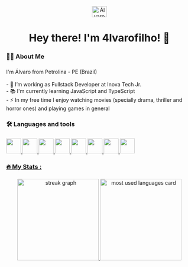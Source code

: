 <div align="center">
  <a href="www.linkedin.com/in/álvaro-filho-3173622b3/" target="blank"><img align="center" src="https://raw.githubusercontent.com/rahuldkjain/github-profile-readme-generator/master/src/images/icons/Social/linked-in-alt.svg" alt="Álvaro Filho" height="30" width="40" /></a>
</div>

###

<h1 align="center">Hey there! I'm 4lvarofilho! 👋</h1>

###

<h3 align="left">👩‍💻  About Me</h3>

###

<p align="left">I'm Álvaro from Petrolina - PE (Brazil)<br><br>- 🔭 I’m working as Fullstack Developer at Inova Tech Jr.<br>- 📚 I'm currently learning JavaScript and TypeScript<br>- ⚡ In my free time I enjoy watching movies (specially drama, thriller and horror ones) and playing games in general</p>

###

<h3 align="left">🛠 Languages and tools</h3>

###

<div align="left">
  <a href="https://developer.mozilla.org/en-US/docs/Web/JavaScript/" target="blank"><img src="https://cdn.jsdelivr.net/gh/devicons/devicon@latest/icons/javascript/javascript-original.svg" width="40" />
  <a href="https://www.typescriptlang.org/" target="blank"><img src="https://cdn.jsdelivr.net/gh/devicons/devicon@latest/icons/typescript/typescript-original.svg" width="40" />
  <a href="https://nodejs.org/en" target="blank"><img src="https://cdn.jsdelivr.net/gh/devicons/devicon@latest/icons/nodejs/nodejs-original-wordmark.svg" width="40" />
  <a href="https://expressjs.com/" target="blank"><img src="https://cdn.jsdelivr.net/gh/devicons/devicon@latest/icons/express/express-original-wordmark.svg" width="40" />
  <a href="https://git-scm.com/" target="blank"><img src="https://cdn.jsdelivr.net/gh/devicons/devicon@latest/icons/git/git-original.svg" width="40" />
  <a href="https://www.mysql.com/" target="blank"><img src="https://cdn.jsdelivr.net/gh/devicons/devicon@latest/icons/mysql/mysql-original-wordmark.svg" width="40" />         
  <a href="https://www.w3schools.com/html/" target="blank"><img src="https://cdn.jsdelivr.net/gh/devicons/devicon@latest/icons/html5/html5-original-wordmark.svg" width="40" />
  <a href="https://developer.mozilla.org/pt-BR/docs/Web/CSS" target="blank"><img src="https://cdn.jsdelivr.net/gh/devicons/devicon@latest/icons/css3/css3-original-wordmark.svg" width="40" />    
</div>

###

<h3 align="left">🔥   My Stats :</h3>

###

<div align="center" display:flex>
  <img src="https://streak-stats.demolab.com?user=4lvarofilho&locale=en&mode=daily&theme=dark&hide_border=false&border_radius=5&order=3" height="220" alt="streak graph"  />
  <img src="https://github-readme-stats.vercel.app/api/top-langs/?username=4lvarofilho&locale=en&mode=daily&theme=dark&hide_border=false&border_radius=5&order=3" height="220" alt="most used languages card" />
</div>

###

